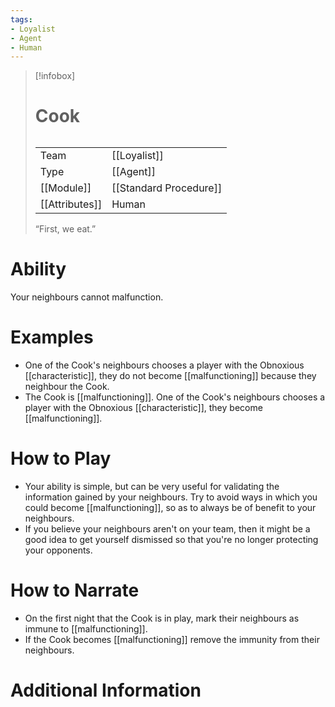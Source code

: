 ```yaml
---
tags:
- Loyalist
- Agent
- Human
---
```

> [!infobox]
> # Cook
> ######
> |  |  |
> | ---- | ---- |
> | Team | [[Loyalist]] |
> | Type | [[Agent]] |
> | [[Module]] | [[Standard Procedure]] |
> | [[Attributes]] | Human |
>  “First, we eat.”
# Ability
Your neighbours cannot malfunction.

# Examples
- One of the Cook's neighbours chooses a player with the Obnoxious [[characteristic]], they do not become [[malfunctioning]] because they neighbour the Cook.
- The Cook is [[malfunctioning]]. One of the Cook's neighbours chooses a player with the Obnoxious [[characteristic]], they become [[malfunctioning]].

# How to Play
- Your ability is simple, but can be very useful for validating the information gained by your neighbours. Try to avoid ways in which you could become [[malfunctioning]], so as to always be of benefit to your neighbours.
- If you believe your neighbours aren't on your team, then it might be a good idea to get yourself dismissed so that you're no longer protecting your opponents.

# How to Narrate
- On the first night that the Cook is in play, mark their neighbours as immune to [[malfunctioning]].
- If the Cook becomes [[malfunctioning]] remove the immunity from their neighbours.

# Additional Information
